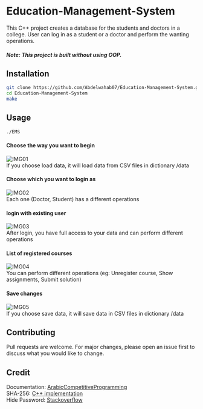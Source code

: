 # Education-Management-System

This C++ project creates a database for the students and doctors in a college. User can log in as a student or a doctor and perform the wanting operations.
##### Note: This project is built without using OOP.

## Installation

```bash
git clone https://github.com/Abdelwahab07/Education-Management-System.git
cd Education-Management-System
make
```

## Usage

```bash
./EMS
```
#### Choose the way you want to begin
![IMG01](https://i.imgur.com/lPwGDMv.png)  
If you choose load data, it will load data from CSV files in dictionary /data

#### Choose which you want to login as 
![IMG02](https://i.imgur.com/PSeEqkf.png)  
Each one (Doctor, Student) has a different operations

#### login with existing user  
![IMG03](https://i.imgur.com/dLQE5kD.png)  
After login, you have full access to your data and can perform different operations

#### List of registered courses
![IMG04](https://i.imgur.com/V6EH7pV.png)  
You can perform different operations (eg: Unregister course, Show assignments, Submit solution)

#### Save changes
![IMG05](https://i.imgur.com/aNUkxmW.png)  
If you choose save data, it will save data in CSV files in dictionary /data


## Contributing
Pull requests are welcome. For major changes, please open an issue first to discuss what you would like to change.

## Credit
Documentation: [ArabicCompetitiveProgramming](https://github.com/mostafa-saad/ArabicCompetitiveProgramming/blob/master/15%20C%2B%2B%20Programming%204%20Competitions/34%20C%2B%2B%20Programming%204%20Competitions%20-%20Project%20-%20Educational%20Management%20System%20-%201.pdf)  
SHA-256: [C++ implementation](http://www.zedwood.com/article/cpp-sha256-function)  
Hide Password: [Stackoverflow](https://stackoverflow.com/a/6899073/13021117)
